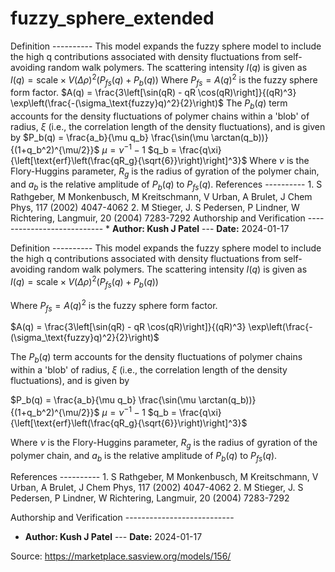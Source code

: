 # fuzzy_sphere_extended

Definition ---------- This model expands the fuzzy sphere model to include the high q contributions associated with density fluctuations from self-avoiding random walk polymers. The scattering intensity $I(q)$ is given as $I(q) = \text{scale} \times V (\Delta \rho)^2 (P_{fs}(q) + P_{b}(q))$ Where $P_{fs} = A(q)^2$ is the fuzzy sphere form factor. $A(q) = \frac{3\left[\sin(qR) - qR \cos(qR)\right]}{(qR)^3} \exp\left(\frac{-(\sigma_\text{fuzzy}q)^2}{2}\right)$ The $P_{b}(q)$ term accounts for the density fluctuations of polymer chains within a 'blob' of radius, $\xi$ (i.e., the correlation length of the density fluctuations), and is given by $P_b(q) = \frac{a_b}{\mu q_b} \frac{\sin(\mu \arctan(q_b))}{(1+q_b^2)^{\mu/2}}$ $\mu = \nu^{-1}-1$ $q_b = \frac{q\xi}{\left[\text{erf}\left(\frac{qR_g}{\sqrt{6}}\right)\right]^3}$ Where $\nu$ is the Flory-Huggins parameter, $R_g$ is the radius of gyration of the polymer chain, and $a_b$ is the relative amplitude of $P_b(q)$ to $P_{fs}(q)$. References ---------- 1. S Rathgeber, M Monkenbusch, M Kreitschmann, V Urban, A Brulet, J Chem Phys, 117 (2002) 4047-4062 2. M Stieger, J. S Pedersen, P Lindner, W Richtering, Langmuir, 20 (2004) 7283-7292 Authorship and Verification --------------------------- * **Author: Kush J Patel** --- **Date:** 2024-01-17

Definition ---------- This model expands the fuzzy sphere model to include the high q contributions associated with density fluctuations from self-avoiding random walk polymers. The scattering intensity $I(q)$ is given as $I(q) = \text{scale} \times V (\Delta \rho)^2 (P_{fs}(q) + P_{b}(q))$

Where $P_{fs} = A(q)^2$ is the fuzzy sphere form factor.

$A(q) = \frac{3\left[\sin(qR) - qR \cos(qR)\right]}{(qR)^3} \exp\left(\frac{-(\sigma_\text{fuzzy}q)^2}{2}\right)$

The $P_{b}(q)$ term accounts for the density fluctuations of polymer chains within a 'blob' of radius, $\xi$ (i.e., the correlation length of the density fluctuations), and is given by

$P_b(q) = \frac{a_b}{\mu q_b} \frac{\sin(\mu \arctan(q_b))}{(1+q_b^2)^{\mu/2}}$ $\mu = \nu^{-1}-1$ $q_b = \frac{q\xi}{\left[\text{erf}\left(\frac{qR_g}{\sqrt{6}}\right)\right]^3}$

Where $\nu$ is the Flory-Huggins parameter, $R_g$ is the radius of gyration of the polymer chain, and $a_b$ is the relative amplitude of $P_b(q)$ to $P_{fs}(q)$.

References ---------- 1. S Rathgeber, M Monkenbusch, M Kreitschmann, V Urban, A Brulet, J Chem Phys, 117 (2002) 4047-4062 2. M Stieger, J. S Pedersen, P Lindner, W Richtering, Langmuir, 20 (2004) 7283-7292

Authorship and Verification ---------------------------

* **Author: Kush J Patel** --- **Date:** 2024-01-17

Source: https://marketplace.sasview.org/models/156/
